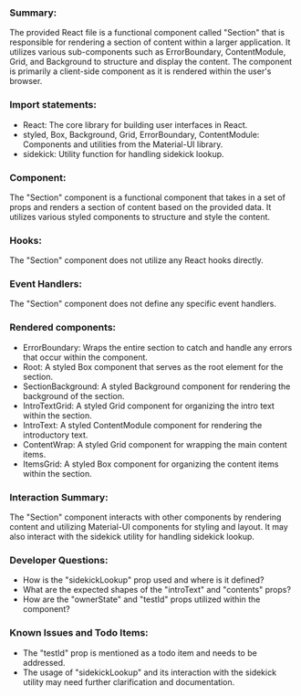 ### Summary:
The provided React file is a functional component called "Section" that is responsible for rendering a section of content within a larger application. It utilizes various sub-components such as ErrorBoundary, ContentModule, Grid, and Background to structure and display the content. The component is primarily a client-side component as it is rendered within the user's browser.

### Import statements:
- React: The core library for building user interfaces in React.
- styled, Box, Background, Grid, ErrorBoundary, ContentModule: Components and utilities from the Material-UI library.
- sidekick: Utility function for handling sidekick lookup.

### Component:
The "Section" component is a functional component that takes in a set of props and renders a section of content based on the provided data. It utilizes various styled components to structure and style the content.

### Hooks:
The "Section" component does not utilize any React hooks directly.

### Event Handlers:
The "Section" component does not define any specific event handlers.

### Rendered components:
- ErrorBoundary: Wraps the entire section to catch and handle any errors that occur within the component.
- Root: A styled Box component that serves as the root element for the section.
- SectionBackground: A styled Background component for rendering the background of the section.
- IntroTextGrid: A styled Grid component for organizing the intro text within the section.
- IntroText: A styled ContentModule component for rendering the introductory text.
- ContentWrap: A styled Grid component for wrapping the main content items.
- ItemsGrid: A styled Box component for organizing the content items within the section.

### Interaction Summary:
The "Section" component interacts with other components by rendering content and utilizing Material-UI components for styling and layout. It may also interact with the sidekick utility for handling sidekick lookup.

### Developer Questions:
- How is the "sidekickLookup" prop used and where is it defined?
- What are the expected shapes of the "introText" and "contents" props?
- How are the "ownerState" and "testId" props utilized within the component?

### Known Issues and Todo Items:
- The "testId" prop is mentioned as a todo item and needs to be addressed.
- The usage of "sidekickLookup" and its interaction with the sidekick utility may need further clarification and documentation.